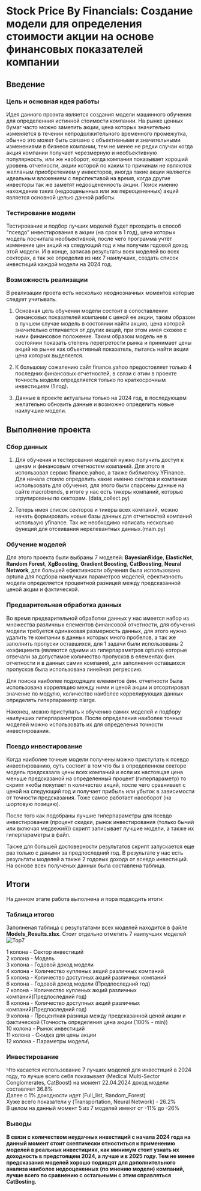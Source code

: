 # Stock Price By Financials:  Создание модели для определения стоимости акции на основе финансовых показателей компании

## Введение

### Цель и основная идея работы

Идея данного проэкта является создания модели машинного обучения для определенния истинной стоимости компании. На рынке ценных бумаг часто можно заметить акции, цена которых значительно изменяется в течении непродолжительного временного промежутка, обычно это может быть связано с объективными и значительными изменениями в бизнесе компании, тем не менее не редки случаи когда акция компании получает черезмерную и необъективную популярность, или же наоборот, когда компания показывает хороший уровень отчетности, акции которой по каким то причинам не являются желланым приобретением у инвесторов, иногда такие акции являются идеальным вложением с перспективой на время, когда другие инвесторы так же заметят недооцененность акции. Поиск именно нахождение таких (недооценынных или же переоцененных) акций является основной целью данной работы.

### Тестирование модели
Тестирование и подбор лучших моделей будет проходить в способ "псевдо" инвестирования в акции (на срок в 1 год), цена которых модель посчитала необъективной, после чего программа учтёт изменение цен акций на следующий год и мы получим годовой доход этой модели. И в конце, записав результаты всех моделей во всех секторах, а так же определив из них 7 наилучших, создать список инвестиций каждой модели на 2024 год.

### Возможность реализации

   В реализации проета есть несколько неоднозначных моментов которые следует учитывать.

1. Основная цель обучении модели состоит в сопоставлении финансовых показателей компании с ценой ее акции, таким образом в лучшем случае модель в состоянии найти акцию, цена которой значительно отличается от других акций, при этом имея схожее с ними финансовое положение. Таким образом модель не в состоянии показать степень перегретости рынка и принимает цены акций на рынке как объективный показатель, пытаясь найти акции цена которых выделяется.
   
2. К большому сожалению сайт finance.yahoo предостовляет только 4 последних финансовых отчетностей, в связи с этим в проекте точность модели определяется только по краткосрочным инвестициям (1 год).  
   
3. Данные в проекте актуальны только на 2024 год, в последующем желательно обновить данные и возможно определить новые наилучшие модели.

## Выполнение проекта

### Сбор данных

1. Для обучения и тестирования моделей нужно получить доступ к ценам и финансовым отчетностям компаний. Для этого я использовал сервис finance.yahoo, а также библиотеку YFinance. Для начала стоило определить какие именно сектора и компании использовать для обучения, для этого были спарсены данные на сайте macrotrends, в итоге у нас есть тикеры компаний, которые згрупированы по секторам. (data_collect.py)

2. Теперь имея список секторов и тикеры всех компаний, можно начать формировать новые базы данных для отчетностей компаний использую yfinance. Так же необходимо написать несколько функций для отсеивания нерелевантных данных.(main.py)

### Обучение моделей

Для этого проекта были выбраны 7 моделей: **BayesianRidge**, **ElasticNet**, **Random Forest**, **XgBoosting**, **Gradient Boosting**, **CatBoosting**,  **Neural Network**, для большей ефективности обучения была использована optuna для подбора наилучших параметров моделей, ефективность модели определяется процентной разницей между предсказанной ценой акции и фактической.

### Предварительная обработка данных

Во время предварительной обработки данных у нас имеется набор из множества различных елементов финансовой отчетности, для обучения модели требуется одинаковая размерность данных, для этого нужно удалить те компании в данных которых много пробелов, а так же заполнить пропуски оставшихся, для 1 задачи были использованы 2 коэфициента (являются одними из гиперпараметров optuna) которые отвечали за допустимое количество пропусков в елементах фин. отчетности и в данных самих компаний, для заполнения оставшихся пропусков была использована линейная регрессию.

Для поиска наиболее подходящих елементов фин. отчетности была использована корреляцию между ними и ценой акции и отсортировал значение по модулю, количество наиболее коррелирующих данных определять гиперпараметр nlarge.

Наконец, можно приступать к обучению самих моделей и подбору наилучших гиперпараметров. После определения наиболее точных моделей можно использовать их для определения точности инвестирования.

### Псевдо инвестирование

Когда наиболее точные модели получены можно приступать к псевдо инвестированию, суть состоит в том что бы в определенном секторе модель предсказала цены всех компаний и если их настоящая цена меньше предсказаной на определенный процент (гиперпараметр) то скрипт якобы покупает n количество акций, после чего сравнивает с ценой на следующий год и получает прибыль или убыток в зависимости от точности предсказания. Тоже самое работает наооборот (на шортовую позицию).

После того как подобраны лучшие гиперпараметры для псевдо инвестирования (процент скидки, рынок инвестирования (только бычий или включая медвежий)) скрипт записывает лучшие модели, а также их гиперпараметры в файл. 

Также для большей достоверности результатов скрипт запускается еще раз только с даными за предпоследний год. В результате у нас есть результаты моделей а также 2 годовых дохода от всевдо инвестиций. На основе всех полученых данных была составлена таблица.

##  Итоги
На данном этапе работа выполнена и пора подводить итоги:
### Таблица итогов

Заполненая таблица с результатами всех моделей находится в файле **Models_Results.xlsx**.
Стоит отдельно отметить 7 наилучших моделей
![Top7](https://github.com/Kertn/Stock_Price_by_Financials/assets/111581848/966c5ecc-c2d1-4fa1-b20d-e7273af68278)

1 колона - Сектор инвестиций\
2 колона - Модель\
3 колона - Годовой доход модели\
4 колона - Количество купленых акций различных компаний\
5 колона - Количество доступных акций различных компаний\
6 колона - Годовой доход модели (Предпоследний год)\
7 колона - Количество купленых акций различных компаний(Предпоследний год)\
8 колона - Количество доступных акций различных компаний(Предпоследний год)\
9 колона - Процентная разница между предсказанной ценой акции и фактической (Точность определения цена акции (100% - min))\
10 колона - Рынок инвестиций\
11 колона - Скидка для цены акции\
12 колона - Параметры модели\

### Инвестирование

Что касается использование 7 лучших моделей для инвестиций в 2024 году, то лучше всего себя показывает (Medical Multi-Sector Conglomerates, CatBoost) на момент 22.04.2024 доход модели составляет 36.8%\
Далее с 1% доходности идет (Full_list, Random_Forest)\
Хуже всего показатели у (Transportation, Neural Network) - 26.2%\
В целом на данный момент 5 из 7 моделей имеют от -11% до -26%

### Выводы
**В связи с количеством неудачных инвестиций с начала 2024 года на данный момент стоит скептически отноститься к применению моделей в реальных инвестициях, как минимум стоит узнать их доходность в предстоящем 2024, а лучше и в 2025 году. Тем не менее предсказания моделей хорошо подходят для дополнительного анализа наиболее недооцененных (по мнению модели) компаний, лучше всего по сравнению с остальными с этим справляться CatBosting.**

